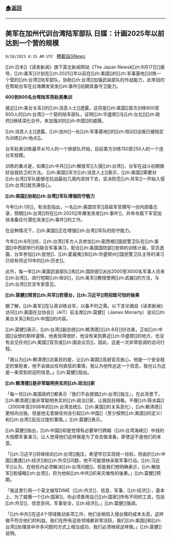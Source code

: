 ###  [:house:返回](README.md)
---


## 美军在加州代训台湾陆军部队    日媒：计画2025年以前达到一个营的规模
`9/18/2023 8:15 AM UTC ` [轉載自GNews](https://gnews.org/articles/1705683)

[[zh:日本]]《读卖新闻》旗下英文新闻网站《The Japan News》[[zh:9月17日]]报导，[[zh:美军]]计划在[[zh:2025]]年以前在[[zh:美国]]的[[zh:军事基地]]训练一个营的[[zh:台湾]]陆军部队，协助[[zh:台湾]]加强武装部队的作战能力，此举目的在帮助台军在台海爆发突发[[zh:事件]]初期具备守卫能力。

**600到800名台弯陆军将赴美集训**

接近[[zh:美台关系]]的[[zh:消息人士]]透露，这将是[[zh:美国]]首次训练600至800人的[[zh:台湾]]一个营的陆军部队，证明[[zh:华盛顿]]与[[zh:台北]][[zh:政府]]继续深化合作，来加强对抗[[zh:中国]]的威慑。

[[zh:消息人士]]透露，[[zh:加州]]一处[[zh:军事基地]]的[[zh:培训]]设施已被指定为训练[[zh:地点]]。

台军赴美训练最早从10人的一个排部队开始，目前美方训练150至250人的一个连台军规模。

训练的重点是，如果[[zh:中共]][[zh:解放军]]入侵[[zh:台湾]]，台军在战斗初期做好自我防卫的方法。 [[zh:美国]]军方[[zh:消息人士]]表示，[[zh:美国]]需要对[[zh:台湾]]军队能够在抗战最初几周内坚持下去，坚决防范[[zh:共军]]一开始入侵[[zh:台湾]]就充满信心。

**[[zh:美国]]协助[[zh:台湾]]军队增强防守能力**

今年[[zh:1月]]，有消息指出，一名[[zh:美国空军]]高级军官撰写一份内部备忘录，预期[[zh:台湾]]将在[[zh:2025]]年爆发突发[[zh:事件]]，并命令麾下军官加快准备应付潜在突发[[zh:事件]]的工作。

在这种情况下，[[zh:美国]]正在增强[[zh:台湾]]军队的防守能力。

今年[[zh:8月]]份，[[zh:台湾]]军方人员参加[[zh:密西根]]国民警卫队在[[zh:美国]]中西部举行的联合军事演习，配合[[zh:美国国防部]]安排的训练计画，官员透露，台军参加[[zh:犹他]]、[[zh:夏威夷]]和[[zh:华盛顿州]]国民警卫队主导的演习已经有将近10年的[[zh:历史]]。

此外，每一年[[zh:美国武装部队]]和[[zh:国防部]]派出2000至3000名军事人员来[[zh:台湾]]，进行短期[[zh:培训]]，[[zh:美军]]教授使用[[zh:武器]]的方法，与[[zh:台湾]]交流专家意见。

**[[zh:莫健]]预言[[zh:共军]]若侵台，[[zh:习近平]]将招致可怕的後果**

据了解，[[zh:美军]]在认真训练台军，以备不时之需。以下言论摘自《读卖新闻》访问[[zh:美国在台协会]]（AIT）前主席[[zh:莫健]]（James Moriarty）谈论[[zh:美台关系]]和[[zh:中国]]的内容。

[[zh:莫健]]表示，[[zh:台湾]]副总统[[zh:赖清德]][[zh:8月]]份访美，正如[[zh:中国]]设想的那样谨慎，他表现得很好，他没有来到靠近[[zh:华盛顿]]的地方，也没有会见任何[[zh:美国]]官员或[[zh:国会议员]]，因此，这是一次非常低调的访问行程。

「我认为[[zh:赖清德]]访美目的是，让[[zh:美国]]高层官员放心，他是一个安全稳定的掌舵者，他不会做出任何疯狂的事情，我认为他传达这一个信息，我也认为这是一条受到欢迎的信息。」[[zh:莫健]]指出。

**[[zh:赖清德]]是非常聪明务实的[[zh:政治]]家**

「每一任[[zh:美国政府]]都表示『我们不会提倡[[zh:台湾]]独立』，在此背景下，[[zh:赖清德]]是非常聪明务实的[[zh:政治]]家，让我刮目相看。不像[[zh:陈水扁]]（2000年至2008年的[[zh:台湾总统]]，[[zh:美国]]的关系恶化），[[zh:赖清德]]更倾向台独，但是他无意做任何会引起[[zh:中国]]（至少按照[[zh:美国]]的定义）和[[zh:台湾]]反应过度的事情。」[[zh:莫健]]表示。

[[zh:莫健]]指出，[[zh:中国]]却是觉得有必要举行跨越（[[zh:台湾海峡]]）中线的大规模军事演习，让人觉得他们这样做是为了攻击做准备，即使这不是他们的本意。

「[[zh:习近平]]将继续向[[zh:台湾]]施压，希望早日实现统一目标，但由於[[zh:中国]]遭遇[[zh:经济]]和[[zh:外交]]问题，他不可能很快采取军事行动。[[zh:习近平]]认为，在他任内必须解决[[zh:台湾问题]]。但是我们想明确表示，[[zh:解放军]]若侵略[[zh:台湾]]，将为他和[[zh:中共]]织来灾难性的後果。」[[zh:莫健]]预期。

「我这里引用一个英文缩写DIME（[[zh:外交]]、信息、军事、[[zh:经济]]），基本上，为了威慑一个[[zh:国家]]，你必须善用自己[[zh:国家]]所有不同的工具，包括[[zh:外交]]、信息空间、军事安全，[[zh:经济]]。」[[zh:莫健]]强调。

「[[zh:中共]]在这4个领域推动各项工作，他们会相信入侵台猜的成本太高，这样做不符合他们的利益。我们在所有这些领域都非常活跃，我们[[zh:美国]]和[[zh:台湾]]处理其中许多问题的方式上相当成功，我们必须继续这样做。」[[zh:莫健]]说明。
